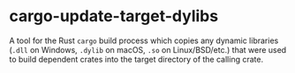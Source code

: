 # cargo-update-target-dylibs

A tool for the Rust `cargo` build process which copies any dynamic libraries
(`.dll` on Windows, `.dylib` on macOS, `.so` on Linux/BSD/etc.) that were used
to build dependent crates into the target directory of the calling crate.
